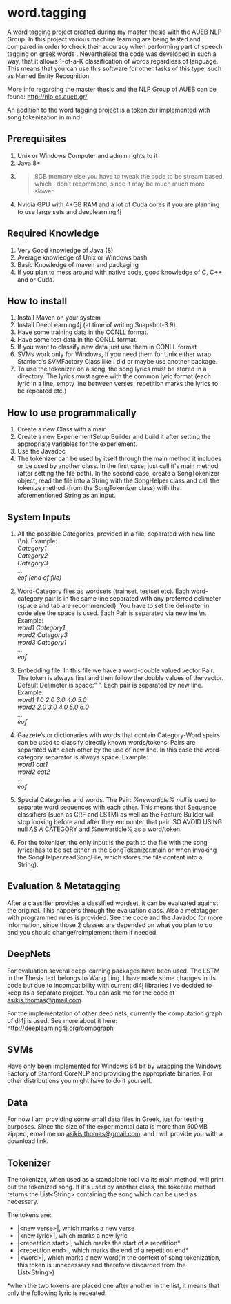 # word.tagging
A word tagging project created during my master thesis with the AUEB NLP Group. In this project various machine learning are being tested and compared in order to check their accuracy when performing part of speech tagging on greek words 
. Nevertheless the code was developed in such a way, that it allows 1-of-a-K classification of words regardless of language. This means that you can use this software for other tasks of this type, such as Named Entity Recognition.

More info regarding the master thesis and the NLP Group of AUEB can be found:
http://nlp.cs.aueb.gr/

An addition to the word tagging project is a tokenizer implemented with song tokenization in mind.

## Prerequisites
 1.   Unix or Windows Computer and admin rights to it
 2.   Java 8+
 3.   >8GB memory else you have to tweak the code to be stream based, which I don’t recommend, since it may be much much more slower
 4.   Nvidia GPU with 4+GB RAM and a lot of Cuda cores if you are planning to use large sets and deeplearning4j

## Required Knowledge
 1.   Very Good knowledge of Java (8)
 2.   Average knowledge of Unix or Windows bash
 3.   Basic Knowledge of maven and packaging
 4.   If you plan to mess around with native code, good knowledge of C, C++ and or Cuda.

## How to install
 1.   Install Maven on your system
 2.   Install DeepLearning4j (at time of writing Snapshot-3.9). 
 3.   Have some training data in the CONLL format.
 4.   Have some test data in the CONLL format.
 5.   If you want to classify new data just use them in CONLL format
 6.   SVMs work only for Windows, If you need them for Unix either wrap Stanford’s SVMFactory Class like I did or maybe use another package.
 7.   To use the tokenizer on a song, the song lyrics must be stored in a directory. The lyrics must agree with the common lyric format (each lyric in a line, empty line between verses, repetition marks the lyrics to be repeated etc.)

## How to use programmatically
 1.   Create a new Class with a main
 2.   Create a new ExperiementSetup.Builder and build it after setting the appropriate variables for the experiement.
 3.   Use the Javadoc
 4.   The tokenizer can be used by itself through the main method it includes or be used by another class. In the first case, just call       it's main method (after setting the file path). In the second case, create a SongTokenizer object, read the file into a String           with the SongHelper class and call the tokenize method (from the SongTokenizer class) with the aforementioned String as an input.

## System Inputs
 1.  All the possible Categories, provided in a file, separated with new line (\n). Example:  
  *Category1*  
  *Category2*  
  *Category3*  
  *…*  
  *eof (end of file)*
 2.   Word-Category files as wordsets (trainset, testset etc). Each word-category pair is in the same line separated with any preferred delimeter (space and tab are recommended). You have to set the delimeter in code else the space is used. Each Pair is separated via newline \n. Example:  
  *word1 Category1*  
  *word2 Category3*  
  *word3 Category1*  
  *…*  
  *eof*  
 3.   Embedding file. In this file we have a word-double valued vector Pair. The token is always first and then follow the double values of the vector. Default Delimeter is space:” ”. Each pair is separated by new line. Example:  
  *word1 1.0 2.0 3.0 4.0 5.0*  
  *word2 2.0 3.0 4.0 5.0 6.0*  
  *…*  
  *eof*  
 4.   Gazzete’s or dictionaries with words that contain Category-Word spairs can be used to classify directly known words/tokens. Pairs are separated with each other by the use of new line. In this case the word-category separator is always space. Example:  
  *word1 cat1*  
  *word2 cat2*  
  *…*  
  *eof*  
 5.   Special Categories and words. The Pair: 
     *%newarticle% null*
  is used  to separate word sequences with each other. This means that Sequence classifiers (such as CRF and LSTM) as well as the Feature Builder will stop looking before and after they encounter that pair. SO AVOID USING null AS A CATEGORY and %newarticle% as a word/token. 

 6.   For the tokenizer, the only input is the path to the file with the song lyrics(has to be set either in the SongTokenizer.main or when invoking the SongHelper.readSongFile, which stores the file content into a String).

## Evaluation & Metatagging
   After a classifier provides a classified wordset, it can be evaluated against the original. This happens through the evaluation class. Also a metatagger with programmed rules is provided. See the code and the Javadoc for more information, since those 2 classes are depended on what you plan to do and you should change/reimplement them if needed. 

## DeepNets
   For evaluation several deep learning packages have been used. The LSTM in the Thesis text belongs to Wang Ling. I have made some changes in its code but due to incompatibility with current dl4j libraries I ve decided to keep as a separate project. You can ask me for the code at asikis.thomas@gmail.com.

   For the implementation of other deep nets, currently the computation graph of dl4j is used. See more about it here: http://deeplearning4j.org/compgraph

## SVMs
   Have only been implemented for Windows 64 bit by wrapping the Windows Factory of Stanford CoreNLP and providing the appropriate binaries. For other distributions you might have to do it yourself.

## Data
   For now I am providing some small data files in Greek, just for testing purposes. Since the size of the experimental data is more than 500MB zipped, email me on asikis.thomas@gmail.com. and I will provide you with a download link.
   
## Tokenizer
   The tokenizer, when used as a standalone tool via its main method, will print out the tokenized song. If it's used by another class,    the tokenize method returns the List\<String\> containing the song which can be used as necessary.
   
   The tokens are:
   
   - |\<new verse\>|, which marks a new verse
   - |\<new lyric\>|, which marks a new lyric
   - |\<repetition start\>|, which marks the start of a repetition*
   - |\<repetition end\>|, which marks the end of a repetition end*
   - |\<word\>|, which marks a new word(in the context of song tokenization, this token is unnecessary and therefore discarded from the        List\<String\>)
   
   *when the two tokens are placed one after another in the list, it means that only the following lyric is repeated.


